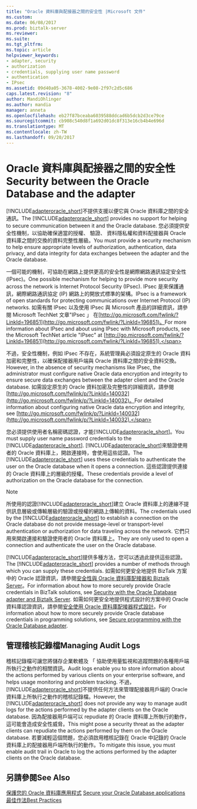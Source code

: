 ```yaml
---
title: "Oracle 資料庫與配接器之間的安全性 |Microsoft 文件"
ms.custom: 
ms.date: 06/08/2017
ms.prod: biztalk-server
ms.reviewer: 
ms.suite: 
ms.tgt_pltfrm: 
ms.topic: article
helpviewer_keywords:
- adapter, security
- authorization
- credentials, supplying user name password
- authentication
- IPsec
ms.assetid: 09d40a05-3678-4002-9e08-2f97c2d5c686
caps.latest.revision: "8"
author: MandiOhlinger
ms.author: mandia
manager: anneta
ms.openlocfilehash: eb27f87bceaba6039588ddcad6b5dcb2d3ce79ce
ms.sourcegitcommit: cb908c540d8f1a692d01dc8f313e16cb4b4e696d
ms.translationtype: MT
ms.contentlocale: zh-TW
ms.lasthandoff: 09/20/2017
---
```

# <a name="security-between-the-oracle-database-and-the-adapter"></a><span data-ttu-id="abbd4-102">Oracle 資料庫與配接器之間的安全性</span><span class="sxs-lookup"><span data-stu-id="abbd4-102">Security between the Oracle Database and the adapter</span></span>
<span data-ttu-id="abbd4-103">[!INCLUDE[adapteroracle_short](../../includes/adapteroracle-short-md.md)]不提供支援以便它與 Oracle 資料庫之間的安全通訊。</span><span class="sxs-lookup"><span data-stu-id="abbd4-103">The [!INCLUDE[adapteroracle_short](../../includes/adapteroracle-short-md.md)] provides no support for helping to secure communication between it and the Oracle database.</span></span> <span data-ttu-id="abbd4-104">您必須提供安全性機制，以協助確保適當的授權、 驗證、 資料隱私權和資料配接器與 Oracle 資料庫之間的交換的資料完整性層級。</span><span class="sxs-lookup"><span data-stu-id="abbd4-104">You must provide a security mechanism to help ensure appropriate levels of authorization, authentication, data privacy, and data integrity for data exchanges between the adapter and the Oracle database.</span></span>  
  
 <span data-ttu-id="abbd4-105">一個可能的機制，可協助在網路上提供更高的安全性是網際網路通訊協定安全性 (IPsec)。</span><span class="sxs-lookup"><span data-stu-id="abbd4-105">One possible mechanism for helping to provide more security across the network is Internet Protocol Security (IPsec).</span></span> <span data-ttu-id="abbd4-106">IPsec 是來保護通訊，網際網路通訊協定 (IP) 網路上的開放式標準的架構。</span><span class="sxs-lookup"><span data-stu-id="abbd4-106">IPsec is a framework of open standards for protecting communications over Internet Protocol (IP) networks.</span></span> <span data-ttu-id="abbd4-107">如需有關 IPsec 以及使用 IPsec 與 Microsoft 產品的詳細資訊，請參閱 Microsoft TechNet 文章"IPsec 」 在[http://go.microsoft.com/fwlink/?LinkId=196851](http://go.microsoft.com/fwlink/?LinkId=196851)。</span><span class="sxs-lookup"><span data-stu-id="abbd4-107">For more information about IPsec and about using IPsec with Microsoft products, see the Microsoft TechNet article "IPsec" at [http://go.microsoft.com/fwlink/?LinkId=196851](http://go.microsoft.com/fwlink/?LinkId=196851).</span></span>  
  
 <span data-ttu-id="abbd4-108">不過，安全性機制，例如 IPsec 不存在，系統管理員必須設定原生的 Oracle 資料加密和完整性，以確保配接器用戶端與 Oracle 資料庫之間的安全資料交換。</span><span class="sxs-lookup"><span data-stu-id="abbd4-108">However, in the absence of security mechanisms like IPsec, the administrator must configure native Oracle data encryption and integrity to ensure secure data exchanges between the adapter client and the Oracle database.</span></span> <span data-ttu-id="abbd4-109">如需設定原生的 Oracle 資料加密及完整性的詳細資訊，請參閱[http://go.microsoft.com/fwlink/p/?LinkId=140032](http://go.microsoft.com/fwlink/p/?LinkId=140032)。</span><span class="sxs-lookup"><span data-stu-id="abbd4-109">For detailed information about configuring native Oracle data encryption and integrity, see [http://go.microsoft.com/fwlink/p/?LinkId=140032](http://go.microsoft.com/fwlink/p/?LinkId=140032).</span></span>  
  
 <span data-ttu-id="abbd4-110">您必須提供使用者名稱密碼認證，才能[!INCLUDE[adapteroracle_short](../../includes/adapteroracle-short-md.md)]。</span><span class="sxs-lookup"><span data-stu-id="abbd4-110">You must supply user name password credentials to the [!INCLUDE[adapteroracle_short](../../includes/adapteroracle-short-md.md)].</span></span> <span data-ttu-id="abbd4-111">[!INCLUDE[adapteroracle_short](../../includes/adapteroracle-short-md.md)]來驗證使用者的 Oracle 資料庫上，開啟連接時，會使用這些認證。</span><span class="sxs-lookup"><span data-stu-id="abbd4-111">The [!INCLUDE[adapteroracle_short](../../includes/adapteroracle-short-md.md)] uses these credentials to authenticate the user on the Oracle database when it opens a connection.</span></span> <span data-ttu-id="abbd4-112">這些認證提供連接的 Oracle 資料庫上的層級的授權。</span><span class="sxs-lookup"><span data-stu-id="abbd4-112">These credentials provide a level of authorization on the Oracle database for the connection.</span></span>  
  
> [!NOTE]
>  <span data-ttu-id="abbd4-113">所使用的認證[!INCLUDE[adapteroracle_short](../../includes/adapteroracle-short-md.md)]建立 Oracle 資料庫上的連線不提供訊息層級或傳輸層級的驗證或授權的網路上傳輸的資料。</span><span class="sxs-lookup"><span data-stu-id="abbd4-113">The credentials used by the [!INCLUDE[adapteroracle_short](../../includes/adapteroracle-short-md.md)] to establish a connection on the Oracle database do not provide message-level or transport-level authentication or authorization for data traveling across the network.</span></span> <span data-ttu-id="abbd4-114">它們只用來開啟連接和驗證使用者的 Oracle 資料庫上。</span><span class="sxs-lookup"><span data-stu-id="abbd4-114">They are only used to open a connection and authenticate the user on the Oracle database.</span></span>  
  
 <span data-ttu-id="abbd4-115">[!INCLUDE[adapteroracle_short](../../includes/adapteroracle-short-md.md)]提供多種方法，您可以透過此提供這些認證。</span><span class="sxs-lookup"><span data-stu-id="abbd4-115">The [!INCLUDE[adapteroracle_short](../../includes/adapteroracle-short-md.md)] provides a number of methods through which you can supply these credentials.</span></span> <span data-ttu-id="abbd4-116">如需如何更安全地提供 BizTalk 方案中的 Oracle 認證資訊，請參閱[安全性與 Oracle 資料庫配接器和 Biztalk Server](../../adapters-and-accelerators/adapter-oracle-database/security-with-the-oracle-database-adapter-and-biztalk-server.md)。</span><span class="sxs-lookup"><span data-stu-id="abbd4-116">For information about how to more securely provide Oracle credentials in BizTalk solutions, see [Security with the Oracle Database adapter and Biztalk Server](../../adapters-and-accelerators/adapter-oracle-database/security-with-the-oracle-database-adapter-and-biztalk-server.md).</span></span> <span data-ttu-id="abbd4-117">如需如何更安全地提供程式設計的方案中的 Oracle 資料庫認證資訊，請參閱[安全使用 Oracle 資料庫配接器程式設計](../../adapters-and-accelerators/adapter-oracle-database/secure-programming-with-the-oracle-database-adapter.md)。</span><span class="sxs-lookup"><span data-stu-id="abbd4-117">For information about how to more securely provide Oracle database credentials in programming solutions, see [Secure programming with the Oracle Database adapter](../../adapters-and-accelerators/adapter-oracle-database/secure-programming-with-the-oracle-database-adapter.md).</span></span>  
  
## <a name="managing-audit-logs"></a><span data-ttu-id="abbd4-118">管理稽核記錄檔</span><span class="sxs-lookup"><span data-stu-id="abbd4-118">Managing Audit Logs</span></span>  
 <span data-ttu-id="abbd4-119">稽核記錄檔可讓您將儲存企業軟體及 「 協助使用量監視和追蹤問題的各種用戶端所執行之動作的相關資訊。</span><span class="sxs-lookup"><span data-stu-id="abbd4-119">Audit logs enable you to store information about the actions performed by various clients on your enterprise software, and helps usage monitoring and problem tracking.</span></span> <span data-ttu-id="abbd4-120">不過，[!INCLUDE[adapteroracle_short](../../includes/adapteroracle-short-md.md)]不提供任何方法來管理配接器用戶端的 Oracle 資料庫上所執行之動作的稽核記錄檔。</span><span class="sxs-lookup"><span data-stu-id="abbd4-120">However, the [!INCLUDE[adapteroracle_short](../../includes/adapteroracle-short-md.md)] does not provide any way to manage audit logs for the actions performed by the adapter clients on the Oracle database.</span></span> <span data-ttu-id="abbd4-121">因為配接器用戶端可以 repudiate 的 Oracle 資料庫上所執行的動作，這可能會造成安全性威脅。</span><span class="sxs-lookup"><span data-stu-id="abbd4-121">This might pose a security threat as the adapter clients can repudiate the actions performed by them on the Oracle database.</span></span> <span data-ttu-id="abbd4-122">若要減輕這個問題，您必須啟用稽核記錄在 Oracle 中記錄的 Oracle 資料庫上的配接器用戶端所執行的動作。</span><span class="sxs-lookup"><span data-stu-id="abbd4-122">To mitigate this issue, you must enable audit trail in Oracle to log the actions performed by the adapter clients on the Oracle database.</span></span>  
  
## <a name="see-also"></a><span data-ttu-id="abbd4-123">另請參閱</span><span class="sxs-lookup"><span data-stu-id="abbd4-123">See Also</span></span>  
<span data-ttu-id="abbd4-124">[保護您的 Oracle 資料庫應用程式](../../adapters-and-accelerators/adapter-oracle-database/secure-your-oracle-database-applications.md) </span><span class="sxs-lookup"><span data-stu-id="abbd4-124">[Secure your Oracle Database applications](../../adapters-and-accelerators/adapter-oracle-database/secure-your-oracle-database-applications.md) </span></span>  
[<span data-ttu-id="abbd4-125">最佳作法</span><span class="sxs-lookup"><span data-stu-id="abbd4-125">Best Practices</span></span>](../../adapters-and-accelerators/adapter-oracle-database/best-practices-to-secure-the-oracle-database-adapter.md)